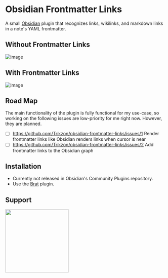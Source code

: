 # Obsidian Frontmatter Links
A small [Obsidian](https://obsidian.md/) plugin that recognizes links, wikilinks, and markdown links in a note's YAML frontmatter.

## Without Frontmatter Links
![image](https://user-images.githubusercontent.com/29845000/198718099-8d180a87-c8fa-4f65-afbc-45ad41ef9211.png)

## With Frontmatter Links
![image](https://user-images.githubusercontent.com/29845000/198718342-40ed220f-07cf-4269-9940-863f1d803be8.png)

## Road Map
The main functionality of the plugin is fully functional for my use-case, so working on the following issues are low-priority for me right now. However, they are planned.

- [ ] https://github.com/Trikzon/obsidian-frontmatter-links/issues/1 Render frontmatter links like Obsidian renders links when cursor is near
- [ ] https://github.com/Trikzon/obsidian-frontmatter-links/issues/2 Add frontmatter links to the Obsidian graph

## Installation
- Currently not released in Obsidian's Community Plugins repository.
- Use the [Brat](https://github.com/TfTHacker/obsidian42-brat) plugin.

## Support
[<img src="https://user-images.githubusercontent.com/14358394/115450238-f39e8100-a21b-11eb-89d0-fa4b82cdbce8.png" width="200">](https://ko-fi.com/trikzon)
